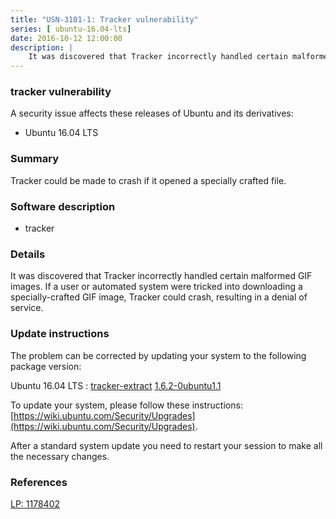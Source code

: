 ```yaml
---
title: "USN-3101-1: Tracker vulnerability"
series: [ ubuntu-16.04-lts]
date: 2016-10-12 12:00:00
description: |
    It was discovered that Tracker incorrectly handled certain malformed GIF images. If a user or automated system were tricked into downloading a specially-crafted GIF image, Tracker could crash, resulting in a denial of service. 
--- 
```

 
### tracker vulnerability

A security issue affects these releases of Ubuntu and its derivatives:

* Ubuntu 16.04 LTS

### Summary

Tracker could be made to crash if it opened a specially crafted file. 

### Software description

* tracker 

### Details

It was discovered that Tracker incorrectly handled certain malformed GIF images. If a user or automated system were tricked into downloading a specially-crafted GIF image, Tracker could crash, resulting in a denial of service. 

### Update instructions

The problem can be corrected by updating your system to the following package version:

Ubuntu 16.04 LTS
 : [tracker-extract](https://launchpad.net/ubuntu/+source/tracker) <span> [1.6.2-0ubuntu1.1](https://launchpad.net/ubuntu/+source/tracker/1.6.2-0ubuntu1.1) </span> 

To update your system, please follow these instructions: [https://wiki.ubuntu.com/Security/Upgrades](https://wiki.ubuntu.com/Security/Upgrades).

After a standard system update you need to restart your session to make all the necessary changes. 

### References

 [LP: 1178402](https://launchpad.net/bugs/1178402)
 
